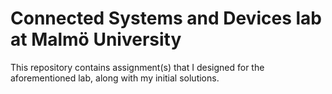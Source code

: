 # Connected Systems and Devices lab at Malmö University

This repository contains assignment(s) that I designed for the aforementioned lab, along with my initial solutions.


